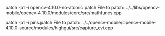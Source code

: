 patch -p1 -i opencv-4.10.0-no-atomic.patch
File to patch: ../../libs/opencv-mobile/opencv-4.10.0/modules/core/src/mathfuncs.cpp

patch -p1 -i pins.patch
File to patch: ../../opencv-mobile/opencv-mobile-4.10.0-source/modules/highgui/src/capture_cvi.cpp
